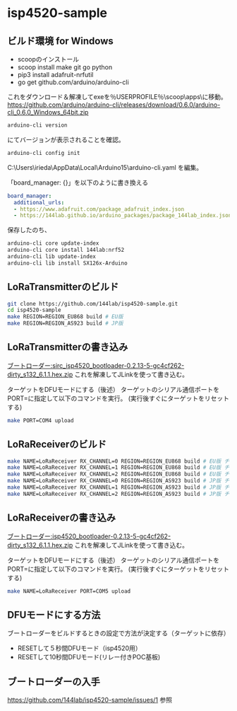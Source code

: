 # isp4520-sample

## ビルド環境 for Windows

- scoopのインストール
- scoop install make git go python
- pip3 install adafruit-nrfutil
- go get github.com/arduino/arduino-cli

これをダウンロード＆解凍してexeを％USERPROFILE％\scoop\apps\に移動。
https://github.com/arduino/arduino-cli/releases/download/0.6.0/arduino-cli_0.6.0_Windows_64bit.zip

```sh
arduino-cli version
```
にてバージョンが表示されることを確認。

```sh
arduino-cli config init
```

C:\Users\irieda\AppData\Local\Arduino15\arduino-cli.yaml を編集。

「board_manager: {}」を以下のように書き換える

```yaml
board_manager:
  additional_urls:
  - https://www.adafruit.com/package_adafruit_index.json
  - https://144lab.github.io/arduino_packages/package_144lab_index.json
```

保存したのち、

```sh
arduino-cli core update-index
arduino-cli core install 144lab:nrf52
arduino-cli lib update-index
arduino-cli lib install SX126x-Arduino
```

## LoRaTransmitterのビルド

```sh
git clone https://github.com/144lab/isp4520-sample.git
cd isp4520-sample
make REGION=REGION_EU868 build # EU版
make REGION=REGION_AS923 build # JP版
```

## LoRaTransmitterの書き込み
[ブートローダー:sirc_isp4520_bootloader-0.2.13-5-gc4cf262-dirty_s132_6.1.1.hex.zip](https://github.com/144lab/isp4520-sample/files/3982436/sirc_isp4520_bootloader-0.2.13-5-gc4cf262-dirty_s132_6.1.1.hex.zip)
これを解凍してJLinkを使って書き込む。

ターゲットをDFUモードにする（後述）
ターゲットのシリアル通信ポートをPORT=に指定して以下のコマンドを実行。
(実行後すぐにターゲットをリセットする)
```sh
make PORT=COM4 upload
```

## LoRaReceiverのビルド

```sh
make NAME=LoRaReceiver RX_CHANNEL=0 REGION=REGION_EU868 build # EU版 チャンネル0
make NAME=LoRaReceiver RX_CHANNEL=1 REGION=REGION_EU868 build # EU版 チャンネル1
make NAME=LoRaReceiver RX_CHANNEL=2 REGION=REGION_EU868 build # EU版 チャンネル2
make NAME=LoRaReceiver RX_CHANNEL=0 REGION=REGION_AS923 build # JP版 チャンネル0
make NAME=LoRaReceiver RX_CHANNEL=1 REGION=REGION_AS923 build # JP版 チャンネル1
make NAME=LoRaReceiver RX_CHANNEL=2 REGION=REGION_AS923 build # JP版 チャンネル2
```

## LoRaReceiverの書き込み
[ブートローダー:isp4520_bootloader-0.2.13-5-gc4cf262-dirty_s132_6.1.1.hex.zip](https://github.com/144lab/isp4520-sample/files/3932885/isp4520_bootloader-0.2.13-5-gc4cf262-dirty_s132_6.1.1.hex.zip)
これを解凍してJLinkを使って書き込む。

ターゲットをDFUモードにする（後述）
ターゲットのシリアル通信ポートをPORT=に指定して以下のコマンドを実行。
(実行後すぐにターゲットをリセットする)
```sh
make NAME=LoRaReceiver PORT=COM5 upload
```

## DFUモードにする方法

ブートローダーをビルドするときの設定で方法が決定する（ターゲットに依存）

- RESETして５秒間DFUモード（isp4520用）
- RESETして10秒間DFUモード(リレー付きPOC基板)

## ブートローダーの入手

https://github.com/144lab/isp4520-sample/issues/1 参照
